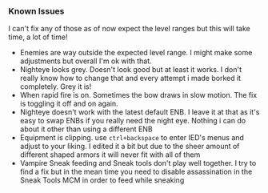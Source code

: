 ### Known Issues

I can't fix any of those as of now expect the level ranges but this will take time, a lot of time!

- Enemies are way outside the expected level range. I might make some adjustments but overall I'm ok with that.
- Nighteye looks grey. Doesn't look good but at least it works. I don't really know how to change that and every attempt i made borked it completely. Grey it is!
- When rapid fire is on. Sometimes the bow draws in slow motion. The fix is toggling it off and on again.
- Nighteye doesn't work with the latest default ENB. I leave it at that as it's easy to swap ENBs if you really need the night eye. Nothing i can do about it other than using a different ENB
- Equipment is clipping. use ``ctrl+backspace`` to enter IED's menus and adjust to your liking. I edited it a bit but due to the sheer amount of different shaped armors it will never fit with all of them
- Vampire Sneak feeding and Sneak tools don't play well together. I try to find a fix but in the mean time you need to disable assassination in the Sneak Tools MCM in order to feed while sneaking
